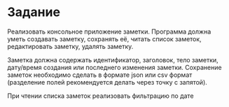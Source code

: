 # Задание
Реализовать консольное приложение заметки. 
Программа должна уметь 
    создавать заметку,
    сохранять её,
    читать список заметок, 
    редактировать заметку, 
    удалять заметку.
    
Заметка должна содержать 
    идентификатор, 
    заголовок, 
    тело заметки, 
    дату/время создания или последнего изменения заметки. 
Сохранение заметок необходимо сделать в формате json или csv формат 
(разделение полей рекомендуется делать через точку с запятой). 

При чтении списка заметок реализовать фильтрацию по дате
